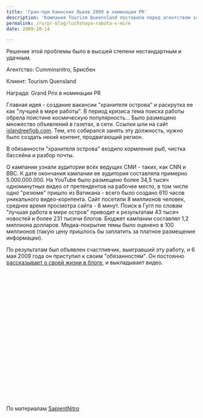 ```yaml
---
title: 'Гран-при Каннских Львов 2009 в номинации PR'
description: 'Компания Tourism Queensland поставила перед агентством задачу раскрутки бренда островов барьерного рифа - малоисследованного туристического направления. Решение этой проблемы было в высшей степени нестандартным и удачным. Агентство: Cumminsnitro, Брисбен Клиент: Tourism Quensland Награда: Grand Prix в номинации PR'
permalink: /ru/pr-blog/luchshaya-rabota-v-mire
date: 2009-10-14

---
```


Решение этой проблемы было в высшей степени нестандартным и удачным.

Агентство: Cumminsnitro, Брисбен

Клиент: Tourism Quensland

Награда: Grand Prix в номинации PR

Главная идея - создание вакансии "хранителя острова" и раскрутка ее как "лучшей в мире работы". В период кризиса тема поиска работы обрела поистине космическую популярность... Было размещено множество объявлений в газетах, в сети. Ссылки шли на сайт <a href="https://islandreefjob.com">islandreefjob.com</a>. Тем, кто собирался занять эту должность, нужно было создать некий контент, продвигающий регион.

В обязанности "хранителя острова" входило кормление рыб, чистка бассейна и разбор почты.

О кампании узнали аудитории всех ведущих СМИ - таких, как CNN и BBC. К дате окончания кампании ее аудитория составляла примерно 5.000.000.000. На YouTube было размещено более 34,5 тысяч одноминутных видео от претендентов на рабочее место, в том числе одно "резюме" пришло из Ватикана - всего было создано 610 часов уникального видео-корнтента. Сайт посетили 8 миллионов человек, среднее время просмотра сайта - 8 минут. Поиск в Гугл по словам "лучшая работа в мире остров" приводит к результатам 43 тысяч новостей и более 231 тысячи блогов. Бюджет кампании составлял 1,2 миллиона долларов. Медиа-покрытие темы было оценено в 100 миллионов (такую цену пришлось бы заплатить за платное размещение информации).

По результатам был объявлен счастливчик, выигравший эту работу, и 6 мая 2009 года он приступил к своим "обязанностям". Он постоянно <a href="https://www.islandreefjob.com/">рассказывает о своей жизни в блоге</a>, и выкладывает видео.

<object width="560" height="340"><param name="movie" value="https://www.youtube.com/v/iTUUWOV4Vns&hl=ru&fs=1&"></param><param name="allowFullScreen" value="true"></param><param name="allowscriptaccess" value="always"></param><embed src="https://www.youtube.com/v/iTUUWOV4Vns&amp;hl=ru&amp;fs=1&amp;" type="application/x-shockwave-flash" allowscriptaccess="always" allowfullscreen="true" width="560" height="340"></embed></object>

По материалам <a href="https://www.sapientnitro.com.au/work/best-job-in-the-world/"> SapientNitro</a>

